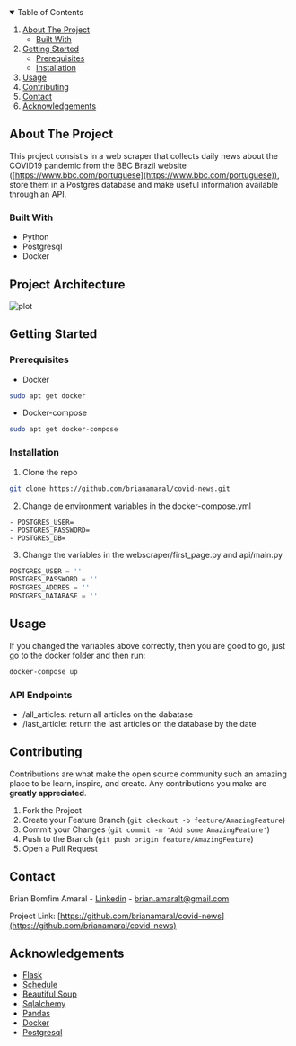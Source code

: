 
<!-- TABLE OF CONTENTS -->
<details open="open">
  <summary>Table of Contents</summary>
  <ol>
    <li>
      <a href="#about-the-project">About The Project</a>
      <ul>
        <li><a href="#built-with">Built With</a></li>
      </ul>
    </li>
    <li>
      <a href="#getting-started">Getting Started</a>
      <ul>
        <li><a href="#prerequisites">Prerequisites</a></li>
        <li><a href="#installation">Installation</a></li>
      </ul>
    </li>
    <li><a href="#usage">Usage</a></li>
    <li><a href="#contributing">Contributing</a></li>
    <li><a href="#contact">Contact</a></li>
    <li><a href="#acknowledgements">Acknowledgements</a></li>
  </ol>
</details>

## About The Project
This project consistis in a web scraper that collects daily news about the COVID19 pandemic from the BBC Brazil website ([https://www.bbc.com/portuguese](https://www.bbc.com/portuguese)), store them in a Postgres database and make useful information available through an API.

### Built With
* Python
* Postgresql
* Docker

## Project Architecture
![plot](diagram.png)

## Getting Started

### Prerequisites
* Docker
```sh
sudo apt get docker
```
* Docker-compose
```sh
sudo apt get docker-compose
```
### Installation

1. Clone the repo
  ```sh
  git clone https://github.com/brianamaral/covid-news.git
  ```
2. Change de environment variables in the docker-compose.yml
  ```docker
  - POSTGRES_USER=
  - POSTGRES_PASSWORD=
  - POSTGRES_DB=
  ```
3. Change the variables in the webscraper/first_page.py and api/main.py
  ```python
  POSTGRES_USER = ''
  POSTGRES_PASSWORD = ''
  POSTGRES_ADDRES = '' 
  POSTGRES_DATABASE = '' 
  ```
## Usage
If you changed the variables above correctly, then you are good to go, just go to the docker folder and then run:
```sh
docker-compose up
```
### API Endpoints
* /all_articles: return all articles on the dabatase
* /last_article: return the last articles on the database by the date


<!-- CONTRIBUTING -->
## Contributing

Contributions are what make the open source community such an amazing place to be learn, inspire, and create. Any contributions you make are **greatly appreciated**.

1. Fork the Project
2. Create your Feature Branch (`git checkout -b feature/AmazingFeature`)
3. Commit your Changes (`git commit -m 'Add some AmazingFeature'`)
4. Push to the Branch (`git push origin feature/AmazingFeature`)
5. Open a Pull Request


<!-- CONTACT -->
## Contact

Brian Bomfim Amaral - [Linkedin](https://www.linkedin.com/in/brian-amaral-29013a200/) - brian.amaralt@gmail.com

Project Link: [https://github.com/brianamaral/covid-news](https://github.com/brianamaral/covid-news)



<!-- ACKNOWLEDGEMENTS -->
## Acknowledgements
* [Flask](https://flask.palletsprojects.com/en/2.0.x/)
* [Schedule](https://schedule.readthedocs.io/en/stable/)
* [Beautiful Soup](https://www.crummy.com/software/BeautifulSoup/bs4/doc/)
* [Sqlalchemy](https://www.sqlalchemy.org/)
* [Pandas](https://pandas.pydata.org/)
* [Docker](https://www.docker.com/)
* [Postgresql](https://www.postgresql.org/)



